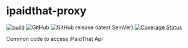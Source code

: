 # ipaidthat-proxy

[![build](https://github.com/hiit-consulting-fr/ipaidthat-proxy/actions/workflows/build.yml/badge.svg)](https://github.com/hiit-consulting-fr/ipaidthat-proxy/actions/workflows/build.yml)
![GitHub](https://img.shields.io/github/license/hiit-consulting-fr/ipaidthat-proxy)
![GitHub release (latest SemVer)](https://img.shields.io/github/v/release/hiit-consulting-fr/ipaidthat-proxy)
[![Coverage Status](https://coveralls.io/repos/github/hiit-consulting-fr/ipaidthat-proxy/badge.svg?branch=master)](https://coveralls.io/github/hiit-consulting-fr/ipaidthat-proxy?branch=master)

Common code to access iPaidThat Api
